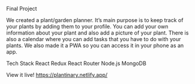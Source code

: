 Final Project

We created a plant/garden planner. It’s main purpose is to keep track of your plants by adding them to your profile. You can add your own information about your plant and also add a picture of your plant.
There is also a calendar where you can add tasks that you have to do with your plants.
We also made it a PWA so you can access it in your phone as an app.

Tech Stack
React
Redux
React Router
Node.js
MongoDB

View it live!
https://plantinary.netlify.app/
